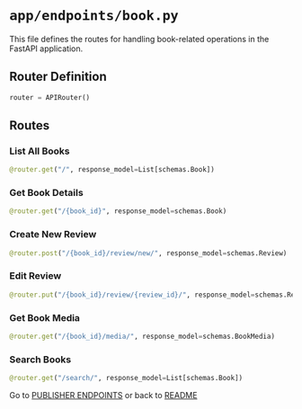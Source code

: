# `app/endpoints/book.py`

This file defines the routes for handling book-related operations in the FastAPI application.

## Router Definition

```python
router = APIRouter()
```

## Routes

### List All Books

```python
@router.get("/", response_model=List[schemas.Book])
```

### Get Book Details

```python
@router.get("/{book_id}", response_model=schemas.Book)
```

### Create New Review

```python
@router.post("/{book_id}/review/new/", response_model=schemas.Review)
```

### Edit Review

```python
@router.put("/{book_id}/review/{review_id}/", response_model=schemas.Review)
```

### Get Book Media

```python
@router.get("/{book_id}/media/", response_model=schemas.BookMedia)
```

### Search Books

```python
@router.get("/search/", response_model=List[schemas.Book])
```

Go to [PUBLISHER ENDPOINTS](publisher.md) or back to [README](../../README.md)